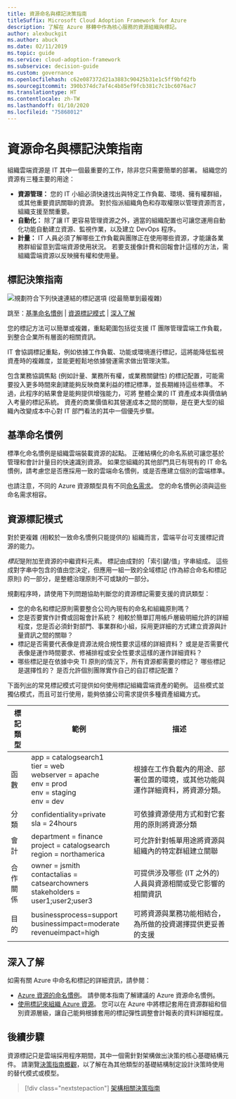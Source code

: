 ```yaml
---
title: 資源命名與標記決策指南
titleSuffix: Microsoft Cloud Adoption Framework for Azure
description: 了解在 Azure 移轉中作為核心服務的資源組織與標記。
author: alexbuckgit
ms.author: abuck
ms.date: 02/11/2019
ms.topic: guide
ms.service: cloud-adoption-framework
ms.subservice: decision-guide
ms.custom: governance
ms.openlocfilehash: c62e087372d21a3883c90425b31e1c5ff9bfd2fb
ms.sourcegitcommit: 390b374dc7af4c4b85ef9fcb381c7c1bc6076ac7
ms.translationtype: HT
ms.contentlocale: zh-TW
ms.lasthandoff: 01/10/2020
ms.locfileid: "75868012"
---
```

# <a name="resource-naming-and-tagging-decision-guide"></a>資源命名與標記決策指南

組織雲端資源是 IT 其中一個最重要的工作，除非您只需要簡單的部署。 組織您的資源有三種主要的用途：

- **資源管理：** 您的 IT 小組必須快速找出與特定工作負載、環境、擁有權群組，或其他重要資訊關聯的資源。 對於指派組織角色和存取權限以管理資源而言，組織支援至關重要。
- **自動化：** 除了讓 IT 更容易管理資源之外，適當的組織配置也可讓您運用自動化功能自動建立資源、監視作業，以及建立 DevOps 程序。
- **計量：** IT 人員必須了解哪些工作負載與團隊正在使用哪些資源，才能讓各業務群組留意到雲端資源使用狀況。 若要支援像計費和回報會計這樣的方法，需組織雲端資源以反映擁有權和使用量。

## <a name="tagging-decision-guide"></a>標記決策指南

![規劃符合下列快速連結的標記選項 (從最簡單到最複雜)](../../_images/decision-guides/decision-guide-resource-tagging.png)

跳至：[基準命名慣例](#baseline-naming-conventions) | [資源標記模式](#resource-tagging-patterns) | [深入了解](#learn-more)

您的標記方法可以簡單或複雜，重點範圍包括從支援 IT 團隊管理雲端工作負載，到整合企業所有層面的相關資訊。

IT 會協調標記重點，例如依據工作負載、功能或環境進行標記，這將能降低監視資產時的複雜度，並能更輕鬆地依據營運需求做出管理決策。

包含業務協調焦點 (例如計量、業務所有權，或業務關鍵性) 的標記配置，可能需要投入更多時間來創建能夠反映商業利益的標記標準，並長期維持這些標準。 不過，此程序的結果會是能夠提供增強能力，可將 整體企業的 IT 資產成本與價值納入考量的標記系統。 資產的商業價值和其營運成本之間的關聯，是在更大型的組織內改變成本中心對 IT 部門看法的其中一個優先步驟。

## <a name="baseline-naming-conventions"></a>基準命名慣例

標準化命名慣例是組織雲端裝載資源的起點。 正確結構化的命名系統可讓您基於管理和會計計量目的快速識別資源。 如果您組織的其他部門具已有現有的 IT 命名慣例，請考慮您是否應採用一致的雲端命名慣例，或是否應建立個別的雲端標準。

也請注意，不同的 Azure 資源類型具有不同[命名需求](../../ready/azure-best-practices/naming-and-tagging.md)。 您的命名慣例必須與這些命名需求相容。

## <a name="resource-tagging-patterns"></a>資源標記模式

對於更複雜 (相較於一致命名慣例只能提供的) 組織而言，雲端平台可支援標記資源的能力。

*標記*是附加至資源的中繼資料元素。 標記由成對的「索引鍵/值」字串組成。 這些成對字串中包含的值由您決定，但應用一組一致的全域標記 (作為綜合命名和標記原則) 的一部分，是整體治理原則不可或缺的一部分。

規劃程序時，請使用下列問題協助判斷您的資源標記需要支援的資訊類型：

- 您的命名和標記原則需要整合公司內現有的命名和組織原則嗎？
- 您是否要實作計費或回報會計系統？ 相較於簡單訂用帳戶層級明細允許的詳細程度，您是否必須針對部門、事業群和小組，採用更詳細的方式建立資源與計量資訊之間的關聯？
- 標記是否需要代表像是資源法規合規性要求這樣的詳細資料？ 或是是否需要代表像是運作時間要求、修補排程或安全性要求這樣的運作詳細資料？
- 哪些標記是在依據中央 TI 原則的情況下，所有資源都需要的標記？ 哪些標記是選擇性的？ 是否允許個別團隊實作自己的自訂標記配置？

下面列出的常見標記模式可提供如何使用標記組織雲端資產的範例。 這些模式並獨佔模式，而且可並行使用，能夠依據公司需求提供多種資產組織方式。

<!-- markdownlint-disable MD033 -->

| 標記類型 | 範例 | 描述 |
|-----|-----|-----|
| 函數            | app = catalogsearch1 <br/>tier = web <br/>webserver = apache<br/>env = prod <br/>env = staging <br/>env = dev                 | 根據在工作負載內的用途、部署位置的環境，或其他功能與運作詳細資料，將資源分類。                                 |
| 分類        | confidentiality=private<br/>sla = 24hours                                 | 可依據資源使用方式和對它套用的原則將資源分類                               |
| 會計            | department = finance <br/>project = catalogsearch <br/>region = northamerica | 可允許針對帳單用途將資源與組織內的特定群組建立關聯 |
| 合作關係           | owner = jsmith <br/>contactalias = catsearchowners<br/>stakeholders = user1;user2;user3<br/>                       | 可提供涉及哪些 (IT 之外的) 人員與資源相關或受它影響的相關資訊                      |
| 目的               | businessprocess=support<br/>businessimpact=moderate<br/>revenueimpact=high   | 可將資源與業務功能相結合，為所做的投資選擇提供更妥善的支援  |

<!-- markdownlint-enable MD033 -->

## <a name="learn-more"></a>深入了解

如需有關 Azure 中命名和標記的詳細資訊，請參閱：

- [Azure 資源的命名慣例](https://docs.microsoft.com/azure/architecture/best-practices/resource-naming)。 請參閱本指南了解建議的 Azure 資源命名慣例。
- [使用標記來組織 Azure 資源](https://docs.microsoft.com/azure/azure-resource-manager/resource-group-using-tags)。 您可以在 Azure 中將標記套用在資源群組和個別資源層級，讓自己能夠根據套用的標記彈性調整會計報表的資料詳細程度。

## <a name="next-steps"></a>後續步驟

資源標記只是雲端採用程序期間，其中一個需針對架構做出決策的核心基礎結構元件。 請瀏覽[決策指南概觀](../index.md)，以了解在為其他類型的基礎結構制定設計決策時使用的替代模式或模型。

> [!div class="nextstepaction"]
> [架構相關決策指南](../index.md)
